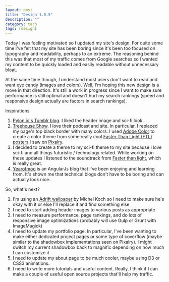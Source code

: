 ```yaml
---
layout: post
title: "Design 1.0.5"
description: ""
category: tech
tags: [design]
---
```



Today I was feeling motivated so I updated my site's design. For quite some time I've felt that my site
has been boring since it's been too focused on typography and readability, perhaps to an extreme. The reasoning
behind this was that most of my traffic comes from Google searches so I wanted my content to be quickly loaded and
 easily readable without unnecessary bloat.

At the same time though, I understand most users don't want to read and want eye candy (images and colors). Well,
I'm hoping this new design is a move in that direction. It's still a work in progress since I want to make sure
performance is still optimal and doesn't hurt my search rankings (speed and responsive design actually are
factors in search rankings).

<div class="spotlight">Inspirations</div>

1. [Pylon.io's Tumblr blog](http://blog.pylon.io/). I liked the header image and sci-fi look.
1. [Treehouse Show](https://teamtreehouse.com/). I love their podcast and site. In particular, I replaced my
page's top black border with many colors. I used [Adobe Color](https://color.adobe.com) to create a color theme from some really cool [Faster Than Light (FTL) posters](http://pixalry.io/search/faster+than+light) I saw on [Pixalry](http://pixalry.io/).
1. I decided to create a theme to my sci-fi theme to my site because I love sci-fi and all things futuristic / technology
related. While working on these updates I listened to the soundtrack from [Faster than light](http://benprunty.bandcamp.com/album/ftl),
which is really great.
1. [Yearofmoo](http://www.yearofmoo.com/) is an AngularJs blog that I've been enjoying and learning from. It's shown
me that technical blogs don't have to be boring and can actually look nice.


<div class="spotlight">So, what's next?</div>

1. I'm using an [Adrift wallpaper](http://digital-art-gallery.com/artist/4074) by Michel Koch so I need to make
sure he's okay with it or else I'll replace it and find something else
1. I need to start adding header images to various posts as appropriate
1. I need to measure performance, page rankings, and do lots of responsive image optimizations (probably will use Gulp or
Grunt with ImageMagick)
1. I need to update my portfolio page. In particular, I've been wanting to make either dedicated project pages
or some type of coverflow (maybe similar to the shadowbox implementations seen on Pixalry). I might switch my current
shadowbox back to magnific depending on how much I can customize it
1. I need to update my about page to be much cooler, maybe using D3 or CSS3 animations.
1. I need to write more tutorials and useful content. Really, I think if I can make a couple of useful open source
projects that'll help my traffic.

